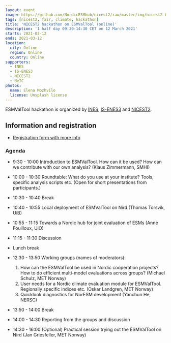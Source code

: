```yaml
---
layout: event
image: https://github.com/NordicESMhub/nicest2/raw/master/img/nicest2-background.png
tags: [nicest2, fair, climate, hackathon]
title: 'NICEST2 hackathon on ESMValTool (online)'
description: '1 half day 09:30-14:30 CET on 12 March 2021'
starts: 2021-03-12
ends: 2021-03-12
location:
  city: Online
  region: Online
  country: Online
supporters:
  - INES
  - IS-ENES3
  - NICEST2
  - NeIC
photos:
  name: Elena Mozhvilo 
  license: Unsplash license
---
```


ESMValTool hackathon is organized by [INES](https://www.ines.noresm.org/), [IS-ENES3](https://is.enes.org/) and [NICEST2](https://nordicesmhub.github.io/nicest2/). 


## Information and registration

- [Registration form with more info](https://docs.google.com/forms/d/e/1FAIpQLSeqXHa46wZ_zKSLtMF1Ao49ZMwxdJe3RHrjlCKHBwY-iWQ1cw/viewform)


### Agenda

- 9:30 - 10:00 Introduction to ESMValTool. How can it be used? How can we contribute with our own analysis? (Klaus Zimmermann, SMHI)
- 10:00 - 10:30 Roundtable: What do you use at your institute? Tools, specific analysis scripts etc. (Open for short presentations from participants.)
- 10:30 - 10:40 Break
- 10:40 - 10:55 Local deployment of ESMValTool on Nird (Thomas Torsvik, UiB)
- 10:55 - 11:15 Towards a Nordic hub for joint evaluation of ESMs (Anne Fouilloux, UiO)
- 11:15 - 11:30 Discussion

- Lunch break

- 12:30 - 13:50 Working groups (names of moderators):
     1. How can the ESMValTool be used in Nordic cooperation projects? How to do efficient multi-model evaluations across groups? (Michael Schulz, MET Norway)
     2. User needs for a Nordic climate evaluation module for ESMValTool. Regionally specific indices etc. (Oskar Landgren, MET Norway)
     3. Quicklook diagnostics for NorESM development (Yanchun He, NERSC)
- 13:50 - 14:00 Break
- 14:00 - 14:30 Reporting from the groups and discussion
- 14:30 - 16:00 (Optional) Practical session trying out the ESMValTool on Nird (Jan Griesfeller, MET Norway)


